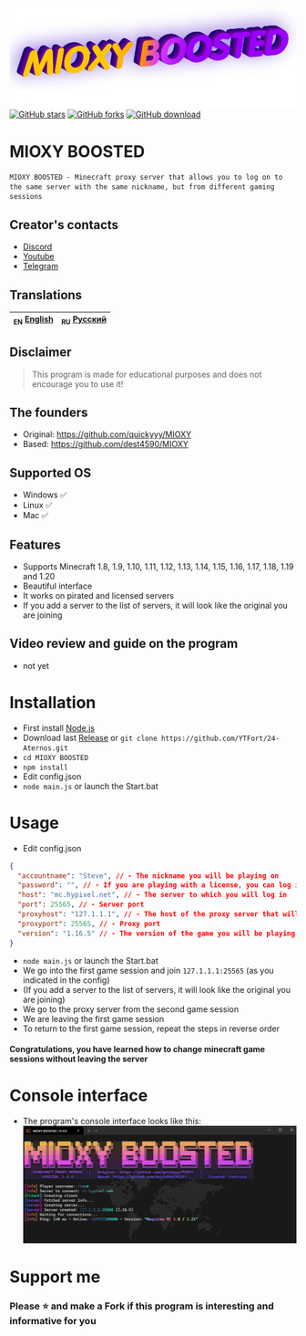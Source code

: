 ![Header](/IMG/logo.png)
<a href="https://github.com/YTFort/24-Aternos/stargazers"><img src="https://badgen.net/github/stars/YTFort/24-Aternos" alt="GitHub stars"/></a>
<a href="https://github.com/YTFort/24-Aternos"><img src="https://badgen.net/github/forks/YTFort/24-Aternos" alt="GitHub forks"/></a>
<a href="https://github.com/YTFort/24-Aternos/releases"><img src="https://badgen.net/github/assets-dl/YTFort/24-Aternos" alt="GitHub download"/></a>
# MIOXY BOOSTED
`MIOXY BOOSTED - Minecraft proxy server that allows you to log on to the same server with the same nickname, but from different gaming sessions`

## Creator's contacts
- [Discord](https://discord.gg/bjgpVAxgyE)
- [Youtube](https://youtube.com/c/fortcote)
- [Telegram](https://t.me/FortcoteTG)

## Translations
| <sub>EN</sub> [English](README.md) | <sub>RU</sub> [Русский](README_RU.md) |
|-------------------------|----------------------------|

## Disclaimer
> This program is made for educational purposes and does not encourage you to use it!

## The founders
- Original: https://github.com/quickyyy/MIOXY
- Based: https://github.com/dest4590/MIOXY

## Supported OS
 * Windows ✅
 * Linux ✅
 * Mac ✅

## Features
 * Supports Minecraft 1.8, 1.9, 1.10, 1.11, 1.12, 1.13, 1.14, 1.15, 1.16, 1.17, 1.18, 1.19 and 1.20
 * Beautiful interface
 * It works on pirated and licensed servers
 * If you add a server to the list of servers, it will look like the original you are joining

## Video review and guide on the program
 * not yet

# Installation
* First install [Node.js](https://nodejs.dev)
* Download last [Release](https://github.com/YTFort/24-Aternos/releases) or `git clone https://github.com/YTFort/24-Aternos.git`
* `cd MIOXY BOOSTED`
* `npm install`
* Edit config.json
* `node main.js` or launch the Start.bat

# Usage
 * Edit config.json
```json
{
  "accountname": "Steve", // - The nickname you will be playing on
  "password": "", // - If you are playing with a license, you can log in to your minecraft account here, if on a pirate server, then leave this field empty
  "host": "mc.hypixel.net", // - The server to which you will log in
  "port": 25565, // - Server port
  "proxyhost": "127.1.1.1", // - The host of the proxy server that will open on the localhost
  "proxyport": 25565, // - Proxy port
  "version": "1.16.5" // - The version of the game you will be playing
}
```
* `node main.js` or launch the Start.bat
* We go into the first game session and join `127.1.1.1:25565` (as you indicated in the config)
* (If you add a server to the list of servers, it will look like the original you are joining)
* We go to the proxy server from the second game session
* We are leaving the first game session
* To return to the first game session, repeat the steps in reverse order
#### Congratulations, you have learned how to change minecraft game sessions without leaving the server

# Console interface
* The program's console interface looks like this:
![Main](/IMG/main.png)

# Support me
### Please ⭐ and make a Fork if this program is interesting and informative for you
